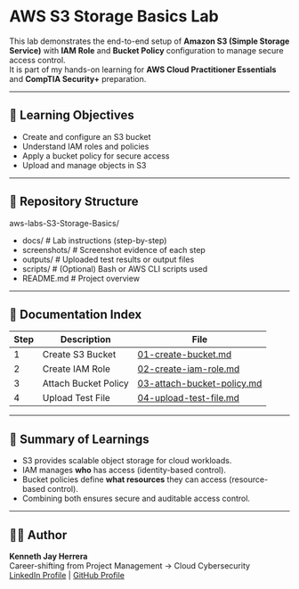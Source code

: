 # AWS S3 Storage Basics Lab

This lab demonstrates the end-to-end setup of **Amazon S3 (Simple Storage Service)** with **IAM Role** and **Bucket Policy** configuration to manage secure access control.  
It is part of my hands-on learning for **AWS Cloud Practitioner Essentials** and **CompTIA Security+** preparation.

---

## 🧠 Learning Objectives
- Create and configure an S3 bucket
- Understand IAM roles and policies
- Apply a bucket policy for secure access
- Upload and manage objects in S3

---

## 📂 Repository Structure
aws-labs-S3-Storage-Basics/
- docs/ # Lab instructions (step-by-step)
- screenshots/ # Screenshot evidence of each step
- outputs/ # Uploaded test results or output files
- scripts/ # (Optional) Bash or AWS CLI scripts used
- README.md # Project overview

---

## 📘 Documentation Index

| Step | Description | File |
|------|--------------|------|
| 1 | Create S3 Bucket | [01-create-bucket.md](docs/01-create-bucket.md) |
| 2 | Create IAM Role | [02-create-iam-role.md](docs/02-create-iam-role.md) |
| 3 | Attach Bucket Policy | [03-attach-bucket-policy.md](docs/03-attach-bucket-policy.md) |
| 4 | Upload Test File | [04-upload-test-file.md](docs/04-upload-test-file.md) |

---

## 🧾 Summary of Learnings
- S3 provides scalable object storage for cloud workloads.
- IAM manages **who** has access (identity-based control).
- Bucket policies define **what resources** they can access (resource-based control).
- Combining both ensures secure and auditable access control.

---

## 🧑‍💻 Author
**Kenneth Jay Herrera**  
Career-shifting from Project Management → Cloud Cybersecurity  
[LinkedIn Profile](#) | [GitHub Profile](#)

